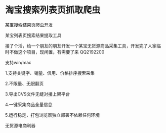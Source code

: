 # 淘宝搜索列表页抓取爬虫
某宝搜索结果页爬虫开发

某宝列表页搜索结果提取工具

接了个活，给一个朋友的朋友开发一个某宝无货源商品采集工具，开发完了人家临时不做这个项目，现闲置，有需要了来 QQ2192200

支持win/mac

​​1.支持关键字、销量、信用、价格排序搜索采集

2.不限量、无限翻页

3.导出CVS文件无缝对接上架平台

4.一键采集商品全量信息

5.运行稳定，打包浏览器独立部署不依赖任何环境

无货源电商利器
​​
